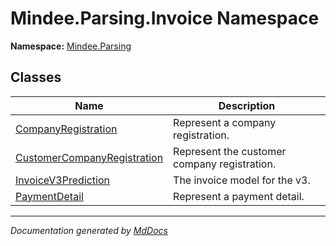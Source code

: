 ﻿<!--  
  <auto-generated>   
    The contents of this file were generated by a tool.  
    Changes to this file may be list if the file is regenerated  
  </auto-generated>   
-->

# Mindee.Parsing.Invoice Namespace

**Namespace:** [Mindee.Parsing](../index.md)  

## Classes

| Name                                                                | Description                                  |
| ------------------------------------------------------------------- | -------------------------------------------- |
| [CompanyRegistration](CompanyRegistration/index.md)                 | Represent a company registration.            |
| [CustomerCompanyRegistration](CustomerCompanyRegistration/index.md) | Represent the customer company registration. |
| [InvoiceV3Prediction](InvoiceV3Prediction/index.md)                 | The invoice model for the v3.                |
| [PaymentDetail](PaymentDetail/index.md)                             | Represent a payment detail.                  |

___

*Documentation generated by [MdDocs](https://github.com/ap0llo/mddocs)*
